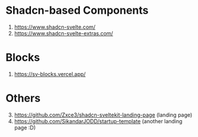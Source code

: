 # Shadcn-based Components
1. https://www.shadcn-svelte.com/ 
2. https://www.shadcn-svelte-extras.com/
       
# Blocks
1. https://sv-blocks.vercel.app/
   
# Others
3. https://github.com/Zxce3/shadcn-sveltekit-landing-page (landing page)
4. https://github.com/SikandarJODD/startup-template (another landing page :D)
